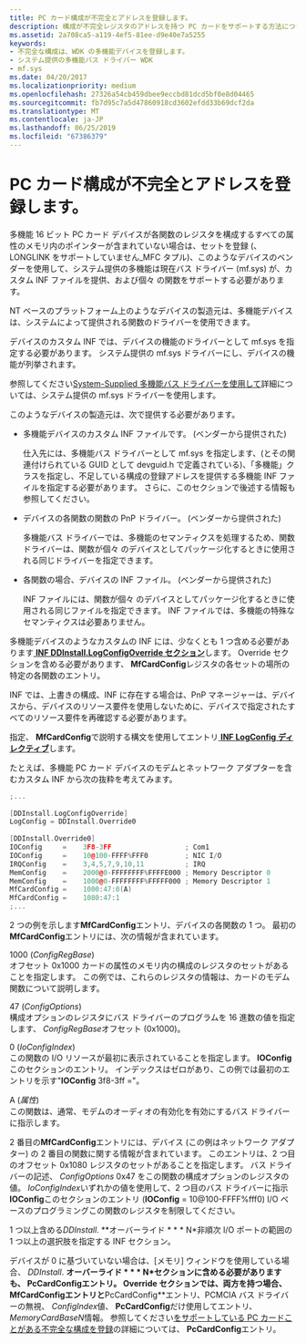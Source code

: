 ```yaml
---
title: PC カード構成が不完全とアドレスを登録します。
description: 構成が不完全レジスタのアドレスを持つ PC カードをサポートする方法について
ms.assetid: 2a708ca5-a119-4ef5-81ee-d9e40e7a5255
keywords:
- 不完全な構成は、WDK の多機能デバイスを登録します。
- システム提供の多機能バス ドライバー WDK
- mf.sys
ms.date: 04/20/2017
ms.localizationpriority: medium
ms.openlocfilehash: 27326a54cb459dbee9eccbd81dcd5bf0e8d04465
ms.sourcegitcommit: fb7d95c7a5d47860918cd3602efdd33b69dcf2da
ms.translationtype: MT
ms.contentlocale: ja-JP
ms.lasthandoff: 06/25/2019
ms.locfileid: "67386379"
---
```

# <a name="pc-cards-with-incomplete-configuration-register-addresses"></a>PC カード構成が不完全とアドレスを登録します。


多機能 16 ビット PC カード デバイスが各関数のレジスタを構成するすべての属性のメモリ内のポインターが含まれていない場合は、セットを登録 (、LONGLINK をサポートしていません\_MFC タプル)、このようなデバイスのベンダーを使用して、システム提供の多機能は現在バス ドライバー (mf.sys) が、カスタム INF ファイルを提供、および個々 の関数をサポートする必要があります。

NT ベースのプラットフォーム上のようなデバイスの製造元は、多機能デバイスは、システムによって提供される関数のドライバーを使用できます。

デバイスのカスタム INF では、デバイスの機能のドライバーとして mf.sys を指定する必要があります。 システム提供の mf.sys ドライバーにし、デバイスの機能が列挙されます。

参照してください[System-Supplied 多機能バス ドライバーを使用して](using-the-system-supplied-multifunction-bus-driver.md)詳細については、システム提供の mf.sys ドライバーを使用します。

このようなデバイスの製造元は、次で提供する必要があります。

-   多機能デバイスのカスタム INF ファイルです。 (ベンダーから提供された)

    仕入先には、多機能バス ドライバーとして mf.sys を指定します、(とその関連付けられている GUID として devguid.h で定義されている)、「多機能」クラスを指定し、不足している構成の登録アドレスを提供する多機能 INF ファイルを指定する必要があります。 さらに、このセクションで後述する情報も参照してください。

-   デバイスの各関数の関数の PnP ドライバー。 (ベンダーから提供された)

    多機能バス ドライバーでは、多機能のセマンティクスを処理するため、関数ドライバーは、関数が個々 のデバイスとしてパッケージ化するときに使用される同じドライバーを指定できます。

-   各関数の場合、デバイスの INF ファイル。 (ベンダーから提供された)

    INF ファイルには、関数が個々 のデバイスとしてパッケージ化するときに使用される同じファイルを指定できます。 INF ファイルでは、多機能の特殊なセマンティクスは必要ありません。

多機能デバイスのようなカスタムの INF には、少なくとも 1 つ含める必要があります[ **INF DDInstall.LogConfigOverride セクション**](https://docs.microsoft.com/windows-hardware/drivers/install/inf-ddinstall-logconfigoverride-section)します。 Override セクションを含める必要があります、 **MfCardConfig**レジスタの各セットの場所の特定の各関数のエントリ。

INF では、上書きの構成、INF に存在する場合は、PnP マネージャーは、デバイスから、デバイスのリソース要件を使用しないために、デバイスで指定されたすべてのリソース要件を再確認する必要があります。

指定、 **MfCardConfig**で説明する構文を使用してエントリ[ **INF LogConfig ディレクティブ**](https://docs.microsoft.com/windows-hardware/drivers/install/inf-logconfig-directive)します。

たとえば、多機能 PC カード デバイスのモデムとネットワーク アダプターを含むカスタム INF から次の抜粋を考えてみます。

```cpp
;...
 
[DDInstall.LogConfigOverride]
LogConfig = DDInstall.Override0
 
[DDInstall.Override0]
IOConfig     =    3F8-3FF                  ; Com1
IOConfig     =    10@100-FFFF%FFF0         ; NIC I/O
IRQConfig    =    3,4,5,7,9,10,11          ; IRQ
MemConfig    =    2000@0-FFFFFFFF%FFFFE000 ; Memory Descriptor 0
MemConfig    =    1000@0-FFFFFFFF%FFFFF000 ; Memory Descriptor 1
MfCardConfig =    1000:47:0(A)
MfCardConfig =    1080:47:1
;...
```

2 つの例を示します**MfCardConfig**エントリ、デバイスの各関数の 1 つ。 最初の**MfCardConfig**エントリには、次の情報が含まれています。

<a href="" id="1000--configregbase-"></a>1000 (*ConfigRegBase*)  
オフセット 0x1000 カードの属性のメモリ内の構成のレジスタのセットがあることを指定します。 この例では、これらのレジスタの情報は、カードのモデム関数について説明します。

<a href="" id="47--configoptions-"></a>47 (*ConfigOptions*)  
構成オプションのレジスタにバス ドライバーのプログラムを 16 進数の値を指定します、 *ConfigRegBase*オフセット (0x1000)。

<a href="" id="0--ioconfigindex-"></a>0 (*IoConfigIndex*)  
この関数の I/O リソースが最初に表示されていることを指定します。 **IOConfig**このセクションのエントリ。 インデックスはゼロがあり、この例では最初のエントリを示す"**IOConfig** 3f8-3ff ="。

<a href="" id="a--attrs-"></a>A (*属性*)  
この関数は、通常、モデムのオーディオの有効化を有効にするバス ドライバーに指示します。

2 番目の**MfCardConfig**エントリには、デバイス (この例はネットワーク アダプター) の 2 番目の関数に関する情報が含まれています。 このエントリは、2 つ目のオフセット 0x1080 レジスタのセットがあることを指定します。 バス ドライバーの記述、 *ConfigOptions* 0x47 をこの関数の構成オプションのレジスタの値。 *IoConfigIndex*いずれかの値を使用して、2 つ目のバス ドライバーに指示**IOConfig**このセクションのエントリ (**IOConfig** = 10@100-FFFF%fff0) I/O ベースのプログラミングこの関数のレジスタを制限してください。

1 つ以上含める*DDInstall*. **オーバーライド * * * N*非順次 I/O ポートの範囲の 1 つ以上の選択肢を指定する INF セクション。

デバイスが 0 に基づいていない場合は、[メモリ] ウィンドウを使用している場合、 *DDInstall*. **オーバーライド * * * N*セクションに含める必要がありますも、 **PcCardConfig**エントリ。 Override セクションでは、両方を持つ場合、 **MfCardConfig**エントリと**PcCardConfig**エントリ、PCMCIA バス ドライバーの無視、 *ConfigIndex*値、 **PcCardConfig**だけ使用してエントリ、 *MemoryCardBaseN*情報。 参照してください[をサポートしている PC カードことがある不完全な構成を登録](supporting-pc-cards-that-have-incomplete-configuration-registers.md)の詳細については、 **PcCardConfig**エントリ。

 

 




